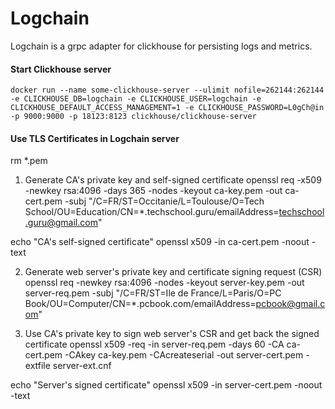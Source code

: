 
# Logchain

Logchain is a grpc adapter for clickhouse for persisting logs and metrics.

#### Start Clickhouse server
```
docker run --name some-clickhouse-server --ulimit nofile=262144:262144 -e CLICKHOUSE_DB=logchain -e CLICKHOUSE_USER=logchain -e CLICKHOUSE_DEFAULT_ACCESS_MANAGEMENT=1 -e CLICKHOUSE_PASSWORD=L0gCh@in -p 9000:9000 -p 18123:8123 clickhouse/clickhouse-server
```

#### Use TLS Certificates in Logchain server
rm *.pem

1. Generate CA's private key and self-signed certificate
openssl req -x509 -newkey rsa:4096 -days 365 -nodes -keyout ca-key.pem -out ca-cert.pem -subj "/C=FR/ST=Occitanie/L=Toulouse/O=Tech School/OU=Education/CN=*.techschool.guru/emailAddress=techschool.guru@gmail.com"

echo "CA's self-signed certificate"
openssl x509 -in ca-cert.pem -noout -text

2. Generate web server's private key and certificate signing request (CSR)
openssl req -newkey rsa:4096 -nodes -keyout server-key.pem -out server-req.pem -subj "/C=FR/ST=Ile de France/L=Paris/O=PC Book/OU=Computer/CN=*.pcbook.com/emailAddress=pcbook@gmail.com"

3. Use CA's private key to sign web server's CSR and get back the signed certificate
openssl x509 -req -in server-req.pem -days 60 -CA ca-cert.pem -CAkey ca-key.pem -CAcreateserial -out server-cert.pem -extfile server-ext.cnf

echo "Server's signed certificate"
openssl x509 -in server-cert.pem -noout -text
